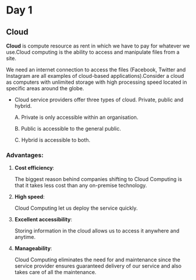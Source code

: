 # Day 1

## Cloud

**Cloud** is compute resource as rent in which we have to pay for whatever we use.Cloud computing is the ability to access and manipulate files from a site.


  We need an internet connection to access the files (Facebook, Twitter and Instagram are all examples of
cloud-based applications).Consider a cloud as computers with unlimited storage with high processing speed located in specific areas around the globe.

* Cloud service providers offer three types of cloud. Private, public and hybrid. 

    A. Private is only accessible within an organisation. 
        
    B. Public is accessible to the general public.
        
    C. Hybrid is accessible to both.

### Advantages:
1. **Cost efficiency**: 
    
    The biggest reason behind companies shifting to Cloud Computing is that it takes less cost than any on-premise technology.

2. **High speed**: 
   
   Cloud Computing let us deploy the service quickly.

3. **Excellent accessibility**: 
   
   Storing information in the cloud allows us to access it anywhere and anytime.

4. **Manageability**: 
   
   Cloud Computing eliminates the need for and maintenance since the service provider ensures guaranteed delivery of our service and also takes care of all the maintenance.